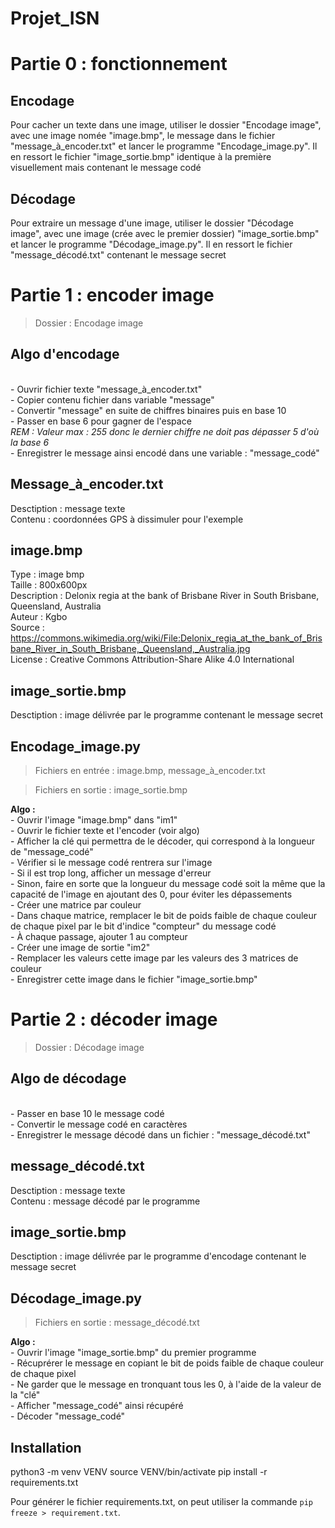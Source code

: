 # Projet_ISN
 
Partie 0 : fonctionnement
=
Encodage
-
<p> Pour cacher un texte dans une image, utiliser le dossier "Encodage image", avec une image nomée "image.bmp", le message dans le fichier "message_à_encoder.txt" et
lancer le programme "Encodage_image.py". Il en ressort le fichier "image_sortie.bmp" identique à la première visuellement mais contenant le message codé </p>

Décodage
-
<p> Pour extraire un message d'une image, utiliser le dossier "Décodage image", avec une image (crée avec le premier dossier) "image_sortie.bmp" et lancer le programme
"Décodage_image.py". Il en ressort le fichier "message_décodé.txt" contenant le message secret </p>

Partie 1 : encoder image
=
<blockquote> Dossier : Encodage image </blockquote>  

Algo d'encodage
-
</br> - Ouvrir fichier texte "message_à_encoder.txt"
</br> - Copier contenu fichier dans variable "message"
</br> - Convertir "message" en suite de chiffres binaires puis en base 10
</br> - Passer en base 6 pour gagner de l'espace
</br> <em> REM : Valeur max : 255 donc le dernier chiffre ne doit pas dépasser 5 d'où la base 6 </em>
</br> - Enregistrer le message ainsi encodé dans une variable : "message_codé"

Message_à_encoder.txt
-
Desctiption : message texte  
Contenu : coordonnées GPS à dissimuler pour l'exemple

image.bmp
-
Type : image bmp  
Taille : 800x600px  
Description	: Delonix regia at the bank of Brisbane River in South Brisbane, Queensland, Australia  
Auteur : Kgbo  
Source : <https://commons.wikimedia.org/wiki/File:Delonix_regia_at_the_bank_of_Brisbane_River_in_South_Brisbane,_Queensland,_Australia.jpg>  
License : Creative Commons Attribution-Share Alike 4.0 International  

image_sortie.bmp
-
Desctiption : image délivrée par le programme contenant le message secret

Encodage_image.py
-
<blockquote> Fichiers en entrée : image.bmp, message_à_encoder.txt </blockquote>  
<blockquote> Fichiers en sortie : image_sortie.bmp </blockquote>  
<strong> Algo : </strong>
</br> - Ouvrir l'image "image.bmp" dans "im1"
</br> - Ouvrir le fichier texte et l'encoder (voir algo)
</br> - Afficher la clé qui permettra de le décoder, qui correspond à la longueur de "message_codé"
</br> - Vérifier si le message codé rentrera sur l'image
</br> - Si il est trop long, afficher un message d'erreur
</br> - Sinon, faire en sorte que la longueur du message codé soit la même que la capacité de l'image en ajoutant des 0, pour éviter les dépassements
</br> - Créer une matrice par couleur
</br> - Dans chaque matrice, remplacer le bit de poids faible de chaque couleur de chaque pixel par le bit d'indice "compteur" du message codé
</br> - À chaque passage, ajouter 1 au compteur
</br> - Créer une image de sortie "im2"
</br> - Remplacer les valeurs cette image par les valeurs des 3 matrices de couleur
</br> - Enregistrer cette image dans le fichier "image_sortie.bmp"

Partie 2 : décoder image
=

<blockquote> Dossier : Décodage image </blockquote>  

Algo de décodage
-
</br> - Passer en base 10 le message codé
</br> - Convertir le message codé en caractères
</br> - Enregistrer le message décodé dans un fichier : "message_décodé.txt"

message_décodé.txt
-
Desctiption : message texte  
Contenu : message décodé par le programme

image_sortie.bmp
-
Desctiption : image délivrée par le programme d'encodage contenant le message secret

Décodage_image.py
-
<blockquote> Fichiers en sortie : message_décodé.txt </blockquote>  
<strong> Algo : </strong>
</br> - Ouvrir l'image "image_sortie.bmp" du premier programme
</br> - Récuprérer le message en copiant le bit de poids faible de chaque couleur de chaque pixel
</br> - Ne garder que le message en tronquant tous les 0, à l'aide de la valeur de la "clé"
</br> - Afficher "message_codé" ainsi récupéré
</br> - Décoder "message_codé"

Installation
-
python3 -m venv VENV
source VENV/bin/activate
pip install -r requirements.txt

Pour générer le fichier requirements.txt, on peut utiliser la commande `pip freeze > requirement.txt`.

